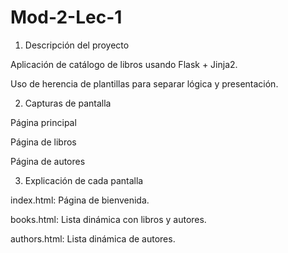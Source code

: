 # Mod-2-Lec-1

1. Descripción del proyecto

Aplicación de catálogo de libros usando Flask + Jinja2.

Uso de herencia de plantillas para separar lógica y presentación.

2. Capturas de pantalla

Página principal

Página de libros

Página de autores

3. Explicación de cada pantalla

index.html: Página de bienvenida.

books.html: Lista dinámica con libros y autores.

authors.html: Lista dinámica de autores.
